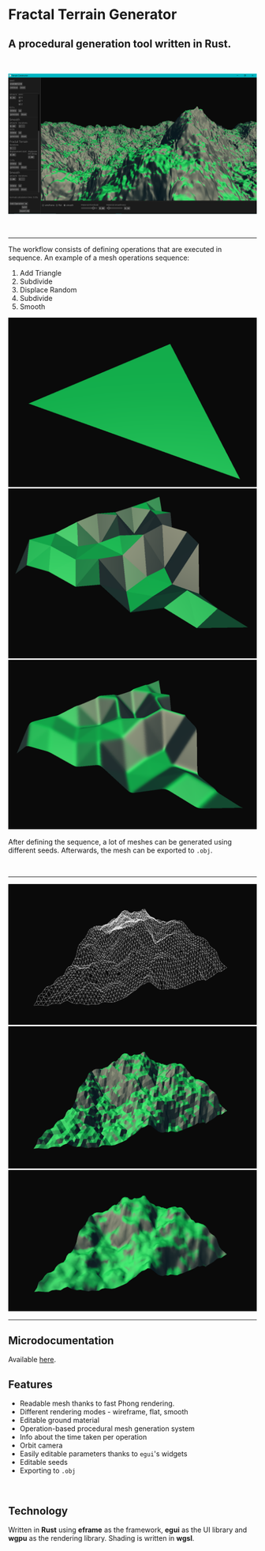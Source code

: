 # Fractal Terrain Generator
## A procedural generation tool written in Rust.

<br>

![UI screenshot](./imgs/UI.png)

<br>

---

The workflow consists of defining operations that are executed in sequence. An example of a mesh operations sequence:
1. Add Triangle
2. Subdivide
3. Displace Random
4. Subdivide
5. Smooth


![Proces - part 1](./imgs/1.png)
![Proces - part 2](./imgs/2.png)
![Proces - part 3](./imgs/3.png)


After defining the sequence, a lot of meshes can be generated using different seeds. Afterwards, the mesh can be exported to `.obj`.

<br>

---

![wireframe](/imgs/wireframe.png)
![flat](/imgs/flat.png)
![smooth](/imgs/smooth.png)

---

## Microdocumentation
Available [here](docs.md).

## Features
* Readable mesh thanks to fast Phong rendering.
* Different rendering modes - wireframe, flat, smooth
* Editable ground material
* Operation-based procedural mesh generation system
* Info about the time taken per operation
* Orbit camera
* Easily editable parameters thanks to `egui`'s widgets
* Editable seeds
* Exporting to `.obj`

<br>

## Technology
Written in **Rust** using **eframe** as the framework, **egui** as the UI library and **wgpu** as the rendering library. Shading is written in **wgsl**.
